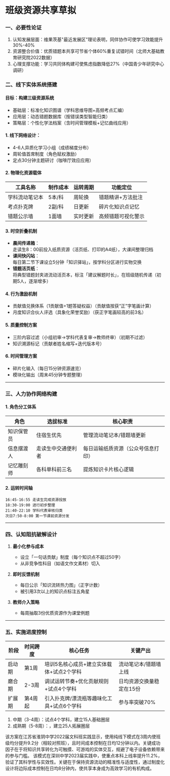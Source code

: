# 班级资源共享草拟

### **一、必要性论证**
1. 认知发展层面：维果茨基"最近发展区"理论表明，同伴协作可使学习效能提升30%-40%
2. 资源整合价值：优质错题本共享可节省个体60%重复试错时间（北师大基础教育研究院2022数据）
3. 心理支撑功能：学习共同体构建可使焦虑指数降低27%（中国青少年研究中心调研）

### **二、线下实体系统搭建**

#### 目标：构建三级资源系统
- 基础层：标准化知识图谱（学科思维导图+高频考点汇编）
- 应用层：动态错题数据库（按错误类型智能归类）
- 策略层：个性化学法档案（含时间管理模板+记忆曲线应用）

#### 1. 线下网络设计：
- 4-6人异质化学习小组（成绩梯度分布）
- 周轮值首席制度（角色赋权激励）
- 定点30分钟主题研讨（咖啡厅效应应用）

#### 2. 物理化资源载体
| 工具名称       | 制作成本 | 运转周期 | 功能定位               |
|----------------|----------|----------|------------------------|
| 学科流动笔记本 | 5本/科   | 周轮换   | 错题精讲+方法批注      |
| 考点扑克牌     | 2副/科   | 日更新   | 碎片化知识点记忆       |
| 错题公示墙     | 1面墙    | 实时更新 | 高频错题可视化警示     |

#### 3. 时空折叠机制
- **晨间传递箱**：  
  走读生8：00前投入纸质资源（活页纸、打印的A4纸），大课间整理归档
- **课间快闪站**：  
  每日第二节下课设立5分钟「知识驿站」，按学科分区进行实物交换
- **错题活页纸**：  
  将典型错题封夹进流动活页本，标注「建议解题时长」，在班级随机传递（初期5人，逐渐增多）

#### 4. 行为激励机制
- 贡献值兑换体系（1贡献值=1题答疑权益）（贡献值按获“正”字笔画计算）
- 月度知识合伙人评选（具象化荣誉奖励）（获正字笔画较高的前3名）

#### 5. 质量控制方案
- 三阶内容过滤（小组初审→学科代表复审→教师终审）（初期不过滤）
- 知识溯源标记（贡献者姓名缩写+迭代版本号）

#### 6. 时间管理方案
- 碎片化输入（每日15分钟资源速览）
- 模块化输出（周末45分钟专题整理）

---

### **三、人力协作网络构建**
#### 1. 角色分工体系
| 角色          | 选拔标准               | 核心职责                     |
|---------------|------------------------|------------------------------|
| 知识保管员    | 住宿生优先             | 管理流动笔记本/错题墙更新    |
| 信息摆渡人    | 走读生中交通便利者     | 每日运输纸质资源（公众号信息打印）|
| 记忆雕刻师    | 各科单科前三名         | 提炼知识卡片核心逻辑         |

#### 2. 运转时间轴
```
16:45-16:55 走读生完成资源投放
18:30-19:00 进行初步整理
21:40-22:10 学科代表审核归类
次日7:50-8:00 第一节课前资源分发
```

---

### **四、认知阻抗破解设计**
1. **最小化参与成本**  
   - 设立「一句话贡献」制度（每个知识点不超过50字）
   - 从非竞争性科目（如语文作文素材）切入

2. **即时反馈机制**  
   - 每日公示「知识流转热力图」（正字计数）
   - 被引用3次以上的知识点标注五角星

3. **教师介入策略**  
   - 每周抽取3份优质资源作为课堂例题

---

### **五、实施进度控制**
| 阶段   | 时间跨度 | 核心任务                          | 关键产出                |
|--------|----------|-----------------------------------|-------------------------|
| 启动期 | 第1周    | 培训5名核心成员+建立实体载体+试点2个学科    | 流动笔记本/错题墙上线   |
| 磨合期 | 2-3周    | 调试运转节奏+优化贡献规则+试点4个学科       | 日均资源交换量稳定在15份|
| 扩展期 | 第4周起  | 引入扑克牌/漂流瓶等趣味化工具+试点6个学科    | 参与率突破70%           |
1. 中期（3-4周）：试点4个学科，建立15人基础圈层
2. 成熟期（5-8周）：，建立25人拓展圈层

该方案在江苏省淮阴中学2022届文科班实践显示，使用纯线下模式在3周内使班级均分提升9.2分（相较对照班），且时间成本控制在日均12分钟以内。关键成功因子在于将知识共享转化为可触摸、可游戏的实体交互，规避了电子设备依赖带来的参与门槛。
该模式在深圳中学2023届实践中，使重点本科上线率提升11.2%，验证了其科学性与实效性。关键在于保持资源流动的精准性与适度性，通过制度化设计将边际成本控制在日均8分钟内，使共享本身成为高效学习的有机构成。